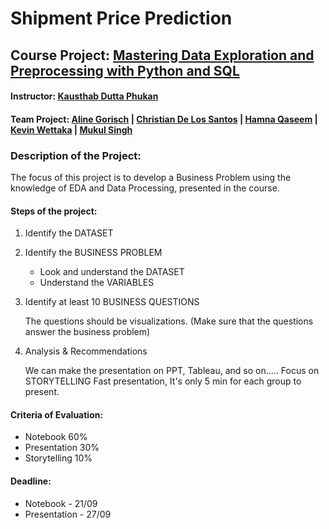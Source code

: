 # **Shipment Price Prediction**

## Course Project: [Mastering Data Exploration and Preprocessing with Python and SQL](https://omdena.com/course/mastering-data-exploration-and-preprocessing-with-python-and-sql/)

#### Instructor: [Kausthab Dutta Phukan](https://www.linkedin.com/in/kausthab-dutta-phukan-014b5b17/)

#### Team Project: [Aline Gorisch](https://www.linkedin.com/in/alinegorisch/) | [Christian De Los Santos](https://www.linkedin.com/in/christiandls444/) | [Hamna Qaseem](https://www.linkedin.com/in/hamna-qaseem/) | [Kevin Wettaka](https://www.linkedin.com/in/kevin-wettaka-010a37127/) | [Mukul Singh](https://www.linkedin.com/in/mukulsingh11/)

### Description of the Project:

The focus of this project is to develop a Business Problem using the knowledge of EDA and Data Processing, presented in the course.

#### Steps of the project:
1. Identify the DATASET
3. Identify the BUSINESS PROBLEM
    * Look and understand the DATASET
    * Understand the VARIABLES
5. Identify at least 10 BUSINESS QUESTIONS
   
   The questions should be visualizations. (Make sure that the questions answer the business problem)
7. Analysis & Recommendations
   
   We can make the presentation on PPT, Tableau, and so on..... Focus on STORYTELLING
   Fast presentation, It's only 5 min for each group to present.

#### Criteria of Evaluation:
* Notebook 60%
* Presentation 30%
* Storytelling 10%

#### Deadline:
* Notebook - 21/09
* Presentation - 27/09
